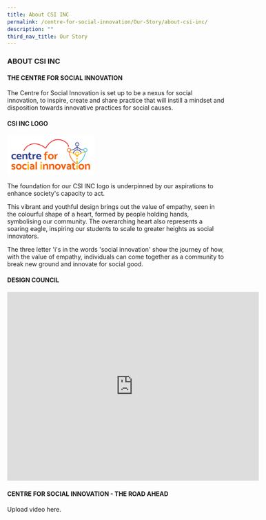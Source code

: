 ```yaml
---
title: About CSI INC
permalink: /centre-for-social-innovation/Our-Story/about-csi-inc/
description: ""
third_nav_title: Our Story
---
```

### ABOUT CSI INC

#### THE CENTRE FOR SOCIAL INNOVATION

  

The Centre for Social Innovation is set up to be a nexus for social innovation, to inspire, create and share practice that will instill a mindset and disposition towards innovative practices for social causes.

#### CSI INC LOGO

<img src="/images/csi1.png" style="width:40%">

The foundation for our CSI INC logo is underpinned by our aspirations to enhance society's capacity to act.

  

This vibrant and youthful design brings out the value of empathy, seen in the colourful shape of a heart, formed by people holding hands, symbolising our community. The overarching heart also represents a soaring eagle, inspiring our students to scale to greater heights as social innovators.

The three letter 'i's in the words 'social innovation' show the journey of how, with the value of empathy, individuals can come together as a community to break new ground and innovate for social good.

 
#### DESIGN COUNCIL

<iframe width="584" height="438" src="https://www.youtube.com/embed/ZI-O8XlpxH0" title="1  About CSI INC   Design Council Cedar Girls Online" frameborder="0" allow="accelerometer; autoplay; clipboard-write; encrypted-media; gyroscope; picture-in-picture; web-share" allowfullscreen></iframe>

#### CENTRE FOR SOCIAL INNOVATION - THE ROAD AHEAD

Upload video here.